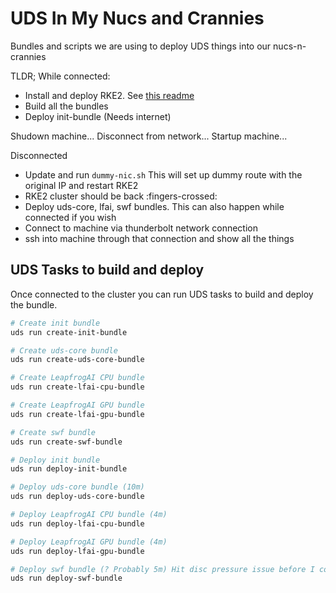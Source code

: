 # UDS In My Nucs and Crannies

Bundles and scripts we are using to deploy UDS things into our nucs-n-crannies

TLDR;
While connected:
- Install and deploy RKE2. See [this readme](rke2/README.md)
- Build all the bundles
- Deploy init-bundle (Needs internet)

Shudown machine...
Disconnect from network...
Startup machine...

Disconnected
- Update and run `dummy-nic.sh` This will set up dummy route with the original IP and restart RKE2
- RKE2 cluster should be back :fingers-crossed:
- Deploy uds-core, lfai, swf bundles. This can also happen while connected if you wish
- Connect to machine via thunderbolt network connection
- ssh into machine through that connection and show all the things

## UDS Tasks to build and deploy
Once connected to the cluster you can run UDS tasks to build and deploy the bundle.

```bash
# Create init bundle
uds run create-init-bundle

# Create uds-core bundle
uds run create-uds-core-bundle

# Create LeapfrogAI CPU bundle
uds run create-lfai-cpu-bundle

# Create LeapfrogAI GPU bundle
uds run create-lfai-gpu-bundle

# Create swf bundle
uds run create-swf-bundle

# Deploy init bundle
uds run deploy-init-bundle

# Deploy uds-core bundle (10m)
uds run deploy-uds-core-bundle

# Deploy LeapfrogAI CPU bundle (4m)
uds run deploy-lfai-cpu-bundle

# Deploy LeapfrogAI GPU bundle (4m)
uds run deploy-lfai-gpu-bundle

# Deploy swf bundle (? Probably 5m) Hit disc pressure issue before I could finish
uds run deploy-swf-bundle
```
